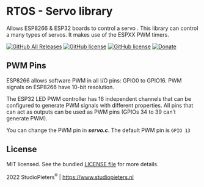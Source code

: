 # RTOS - Servo library

Allows ESP8266 & ESP32 boards to control  a servo . 
This library can control a many types of servos. It makes use of the ESPXX PWM timers.

[![GitHub All Releases](https://img.shields.io/github/downloads/AchimPieters/RTOS-Servo-library/total?color=green)](https://github.com/AchimPieters/RTOS-Servo-library/releases) 
[![GitHub license](https://img.shields.io/badge/License-MIT-yellow.svg)](https://raw.githubusercontent.com/hyperion-project/hyperion.ng/master/LICENSE)
[![GitHub license](https://img.shields.io/github/v/release/AchimPieters/RTOS-Servo-library)](https://img.shields.io/github/v/release/AchimPieters/RTOS-Servo-library)
[![Donate](https://img.shields.io/badge/donate-PayPal-blue.svg)](https://paypal.me/AJFPieters)

## PWM Pins
ESP8266 allows software PWM in all I/O pins: GPIO0 to GPIO16. PWM signals on ESP8266 have 10-bit resolution.

The ESP32 LED PWM controller has 16 independent channels that can be configured to generate PWM signals with different properties. All pins that can act as outputs can be used as PWM pins (GPIOs 34 to 39 can’t generate PWM).

You can change the PWM pin in <b><i>servo.c</i></b>. The default PWM pin is `GPIO 13`

## License

MIT licensed. See the bundled [LICENSE file](https://github.com/AchimPieters/RTOS-Servo-library/blob/main/LICENSE) for more details.

2022 StudioPieters<sup>®</sup> | https://www.studiopieters.nl











